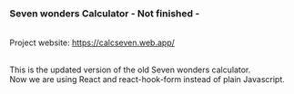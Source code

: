 ### Seven wonders Calculator - Not finished -
<br> Project website: https://calcseven.web.app/

<br>This is the updated version of the old Seven wonders calculator.
<br> Now we are using React and react-hook-form instead of plain Javascript.
